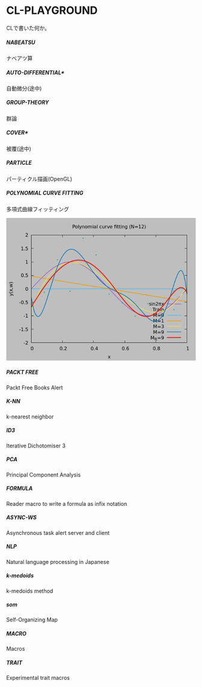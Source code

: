 # CL-PLAYGROUND

CLで書いた何か。

##### NABEATSU  
ナベアツ算


##### AUTO-DIFFERENTIAL*  
自動微分(途中)


##### GROUP-THEORY  
群論


##### COVER*  
被覆(途中)


##### PARTICLE  
パーティクル描画(OpenGL)

##### POLYNOMIAL CURVE FITTING
多項式曲線フィッティング

![多項式曲線フィッティング](fitting/fitting.png)

##### PACKT FREE
Packt Free Books Alert

##### K-NN
k-nearest neighbor

##### ID3
Iterative Dichotomiser 3

##### PCA
Principal Component Analysis

##### FORMULA
Reader macro to write a formula as infix notation

##### ASYNC-WS
Asynchronous task alert server and client

##### NLP
Natural language processing in Japanese

##### k-medoids
k-medoids method

##### som
Self-Organizing Map

##### MACRO
Macros

##### TRAIT
Experimental trait macros
